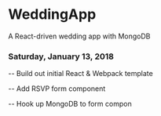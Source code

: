 # WeddingApp
A React-driven wedding app with MongoDB

### Saturday, January 13, 2018

-- Build out initial React & Webpack template

-- Add RSVP form component

-- Hook up MongoDB to form compon

